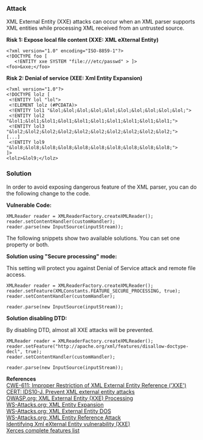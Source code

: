 ### Attack

XML External Entity (XXE) attacks can occur when an XML parser supports XML entities while processing XML received from an untrusted source.

**Risk 1: Expose local file content (XXE: XML eXternal Entity)**

```
<?xml version="1.0" encoding="ISO-8859-1"?>
<!DOCTYPE foo [
   <!ENTITY xxe SYSTEM "file:///etc/passwd" > ]>
<foo>&xxe;</foo>
```
**Risk 2: Denial of service (XEE: Xml Entity Expansion)**

```
<?xml version="1.0"?>
<!DOCTYPE lolz [
 <!ENTITY lol "lol">
 <!ELEMENT lolz (#PCDATA)>
 <!ENTITY lol1 "&lol;&lol;&lol;&lol;&lol;&lol;&lol;&lol;&lol;&lol;">
 <!ENTITY lol2 "&lol1;&lol1;&lol1;&lol1;&lol1;&lol1;&lol1;&lol1;&lol1;&lol1;">
 <!ENTITY lol3 "&lol2;&lol2;&lol2;&lol2;&lol2;&lol2;&lol2;&lol2;&lol2;&lol2;">
[...]
 <!ENTITY lol9 "&lol8;&lol8;&lol8;&lol8;&lol8;&lol8;&lol8;&lol8;&lol8;&lol8;">
]>
<lolz>&lol9;</lolz>
```

### Solution

In order to avoid exposing dangerous feature of the XML parser, you can do the following change to the code.

**Vulnerable Code:**

```
XMLReader reader = XMLReaderFactory.createXMLReader();
reader.setContentHandler(customHandler);
reader.parse(new InputSource(inputStream));
```
  

The following snippets show two available solutions. You can set one property or both.

**Solution using "Secure processing" mode:**

This setting will protect you against Denial of Service attack and remote file access.

```
XMLReader reader = XMLReaderFactory.createXMLReader();
reader.setFeature(XMLConstants.FEATURE_SECURE_PROCESSING, true);
reader.setContentHandler(customHandler);

reader.parse(new InputSource(inputStream));
```

**Solution disabling DTD:**

By disabling DTD, almost all XXE attacks will be prevented.

```
XMLReader reader = XMLReaderFactory.createXMLReader();
reader.setFeature("http://apache.org/xml/features/disallow-doctype-decl", true);
reader.setContentHandler(customHandler);

reader.parse(new InputSource(inputStream));
```
  

**References**  
[CWE-611: Improper Restriction of XML External Entity Reference ('XXE')](http://cwe.mitre.org/data/definitions/611.html)  
[CERT: IDS10-J. Prevent XML external entity attacks](https://www.securecoding.cert.org/confluence/pages/viewpage.action?pageId=61702260)  
[OWASP.org: XML External Entity (XXE) Processing](https://www.owasp.org/index.php/XML_External_Entity_%28XXE%29_Processing)  
[WS-Attacks.org: XML Entity Expansion](http://www.ws-attacks.org/index.php/XML_Entity_Expansion)  
[WS-Attacks.org: XML External Entity DOS](http://www.ws-attacks.org/index.php/XML_External_Entity_DOS)  
[WS-Attacks.org: XML Entity Reference Attack](http://www.ws-attacks.org/index.php/XML_Entity_Reference_Attack)  
[Identifying Xml eXternal Entity vulnerability (XXE)](http://blog.h3xstream.com/2014/06/identifying-xml-external-entity.html)  
[Xerces complete features list](http://xerces.apache.org/xerces-j/features.html)

